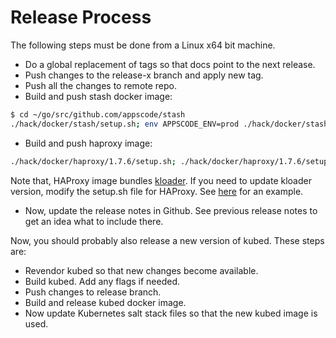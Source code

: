 # Release Process

The following steps must be done from a Linux x64 bit machine.

- Do a global replacement of tags so that docs point to the next release.
- Push changes to the release-x branch and apply new tag.
- Push all the changes to remote repo.
- Build and push stash docker image:
```sh
$ cd ~/go/src/github.com/appscode/stash
./hack/docker/stash/setup.sh; env APPSCODE_ENV=prod ./hack/docker/stash/setup.sh release
```
- Build and push haproxy image:
```sh
./hack/docker/haproxy/1.7.6/setup.sh; ./hack/docker/haproxy/1.7.6/setup.sh release
```
Note that, HAProxy image bundles [kloader](https://github.com/appscode/kloader). If you need to update kloader version, modify the setup.sh file for HAProxy. See [here](/hack/docker/haproxy/1.7.5/setup.sh#L20) for an example.

- Now, update the release notes in Github. See previous release notes to get an idea what to include there.


Now, you should probably also release a new version of kubed. These steps are:
- Revendor kubed so that new changes become available.
- Build kubed. Add any flags if needed.
- Push changes to release branch.
- Build and release kubed docker image.
- Now update Kubernetes salt stack files so that the new kubed image is used.
